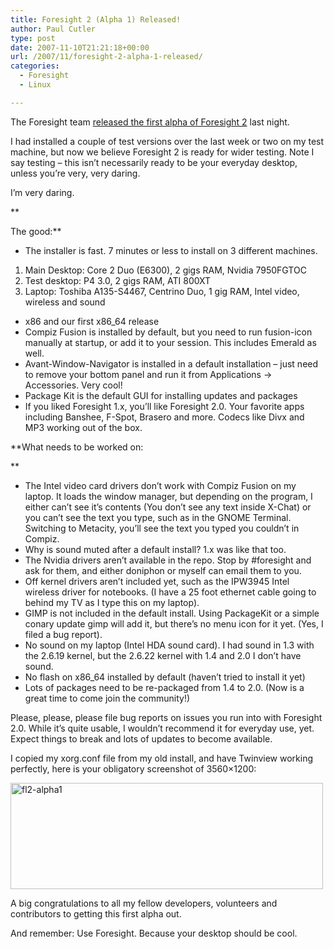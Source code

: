 ```yaml
---
title: Foresight 2 (Alpha 1) Released!
author: Paul Cutler
type: post
date: 2007-11-10T21:21:18+00:00
url: /2007/11/foresight-2-alpha-1-released/
categories:
  - Foresight
  - Linux

---
```

The Foresight team [released the first alpha of Foresight 2][1] last night.

I had installed a couple of test versions over the last week or two on my test machine, but now we believe Foresight 2 is ready for wider testing. Note I say testing &#8211; this isn&#8217;t necessarily ready to be your everyday desktop, unless you&#8217;re very, very daring.

I&#8217;m very daring.
  
**
  
The good:**

  * The installer is fast. 7 minutes or less to install on 3 different machines. 
  1. Main Desktop: Core 2 Duo (E6300), 2 gigs RAM, Nvidia 7950FGTOC
  2. Test desktop: P4 3.0, 2 gigs RAM, ATI 800XT
  3. Laptop: Toshiba A135-S4467, Centrino Duo, 1 gig RAM, Intel video, wireless and sound

  * x86 and our first x86_64 release 
  * Compiz Fusion is installed by default, but you need to run fusion-icon manually at startup, or add it to your session. This includes Emerald as well. 
  * Avant-Window-Navigator is installed in a default installation &#8211; just need to remove your bottom panel and run it from Applications -> Accessories. Very cool! 
  * Package Kit is the default GUI for installing updates and packages 
  * If you liked Foresight 1.x, you&#8217;ll like Foresight 2.0. Your favorite apps including Banshee, F-Spot, Brasero and more. Codecs like Divx and MP3 working out of the box. 

**What needs to be worked on:
  
** 

  * The Intel video card drivers don&#8217;t work with Compiz Fusion on my laptop. It loads the window manager, but depending on the program, I either can&#8217;t see it&#8217;s contents (You don&#8217;t see any text inside X-Chat) or you can&#8217;t see the text you type, such as in the GNOME Terminal. Switching to Metacity, you&#8217;ll see the text you typed you couldn&#8217;t in Compiz. 
  * Why is sound muted after a default install? 1.x was like that too. 
  * The Nvidia drivers aren&#8217;t available in the repo. Stop by #foresight and ask for them, and either doniphon or myself can email them to you. 
  * Off kernel drivers aren&#8217;t included yet, such as the IPW3945 Intel wireless driver for notebooks. (I have a 25 foot ethernet cable going to behind my TV as I type this on my laptop). 
  * GIMP is not included in the default install. Using PackageKit or a simple conary update gimp will add it, but there&#8217;s no menu icon for it yet. (Yes, I filed a bug report). 
  * No sound on my laptop (Intel HDA sound card). I had sound in 1.3 with the 2.6.19 kernel, but the 2.6.22 kernel with 1.4 and 2.0 I don&#8217;t have sound. 
  * No flash on x86_64 installed by default (haven&#8217;t tried to install it yet) 
  * Lots of packages need to be re-packaged from 1.4 to 2.0. (Now is a great time to come join the community!) 

Please, please, please file bug reports on issues you run into with Foresight 2.0. While it&#8217;s quite usable, I wouldn&#8217;t recommend it for everyday use, yet. Expect things to break and lots of updates to become available.

I copied my xorg.conf file from my old install, and have Twinview working perfectly, here is your obligatory screenshot of 3560&#215;1200:

[<img src="https://i1.wp.com/farm3.static.flickr.com/2251/1953663274_cf4e894ff9.jpg?resize=500%2C170" width="500" height="170" alt="fl2-alpha1" data-recalc-dims="1" />][2]

A big congratulations to all my fellow developers, volunteers and contributors to getting this first alpha out.

And remember: Use Foresight. Because your desktop should be cool.

 [1]: http://www.foresightlinux.org/releases/2-alpha-1/
 [2]: http://www.flickr.com/photos/silwenae/1953663274/ "Photo Sharing"